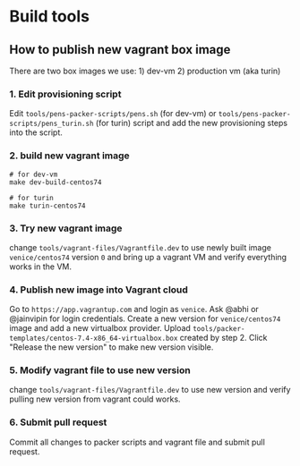 # Build tools

## How to publish new vagrant box image
There are two box images we use: 1) dev-vm 2) production vm (aka turin)

### 1. Edit provisioning script

Edit `tools/pens-packer-scripts/pens.sh` (for dev-vm) or `tools/pens-packer-scripts/pens_turin.sh` (for turin) script and add the new provisioning
steps into the script.

### 2. build new vagrant image

```
# for dev-vm
make dev-build-centos74

# for turin
make turin-centos74
```

### 3. Try new vagrant image

change `tools/vagrant-files/Vagrantfile.dev` to use newly built image `venice/centos74` version `0` and bring up a vagrant VM and verify everything works in the VM.

### 4. Publish new image into Vagrant cloud

Go to `https://app.vagrantup.com` and login as `venice`. Ask @abhi or @jainvipin for login credentials.
Create a new version for `venice/centos74` image and add a new virtualbox provider.
Upload `tools/packer-templates/centos-7.4-x86_64-virtualbox.box` created by step 2.
Click "Release the new version" to make new version visible.

### 5. Modify vagrant file to use new version

change `tools/vagrant-files/Vagrantfile.dev` to use new version and verify pulling new version from vagrant could works.

### 6. Submit pull request

Commit all changes to packer scripts and vagrant file and submit pull request.
